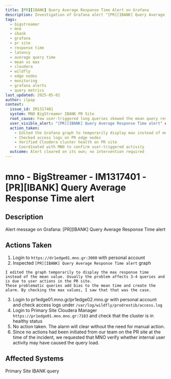 ```yaml
---
title: [PR][IBANK] Query Average Response Time Alert on Grafana
description: Investigation of Grafana alert "[PR][IBANK] Query Average Response Time" caused by a few high-latency queries due to user activity. The alert was caused by bias in the mean response time and resolved without intervention.
tags:
  - bigstreamer
  - mno
  - ibank
  - grafana
  - pr site
  - response time
  - latency
  - average query time
  - mean vs max
  - cloudera
  - wildfly
  - edge nodes
  - monitoring
  - grafana alerts
  - query metrics
last_updated: 2025-05-01
author: ilpap
context:
  issue_id: IM1317401
  system: MNO BigStreamer IBANK PR Site
  root_cause: Few user-triggered long queries skewed the mean query response time, triggering the Grafana alert
  user_visible_alert: "[PR][IBANK] Query Average Response Time alert" on Grafana dashboard
  action_taken:
    - Edited the Grafana graph to temporarily display max instead of mean query time
    - Checked access logs on PR edge nodes
    - Verified Cloudera cluster health on PR site
    - Coordinated with MNO to confirm user-triggered activity
  outcome: Alert cleared on its own; no intervention required
---
```

# mno - BigStreamer - IM1317401 - [PR][IBANK] Query Average Response Time alert
## Description
Alert message on Grafana:
[PR][IBANK] Query Average Response Time alert
## Actions Taken
1. Login to `https://dr1edge01.mno.gr:3000` with personal account
2. Inspected `[PR][IBANK] Query Average Response Time alert` graph
```
I edited the graph temporarily to display the max response time instead of the mean value. Usually the problem affects 3-4 queries and is due to user actions in the PR site.
These problematic queries add bias to the mean time and create the alarm. By checking the max values, I saw that that was the case.
```
3. Login to pr1edge01.mno.gr/pr1edge02.mno.gr with personal account and check access logs under `/var/log/wildfly/prodrestib/access.log`
4. Login to Primary Site Cloudera Manager `https://pr1edge01.mno.mno.gr:7183` and check that the cluster is in healthy status
5. No action taken. The alarm will clear without the need for manual action.
6. Since no actions had been initiated from our team on the PR site at the time of the incident, we requested that MNO verify whether internal user activity may have caused the query load.
## Affected Systems
Primary Site IBANK query